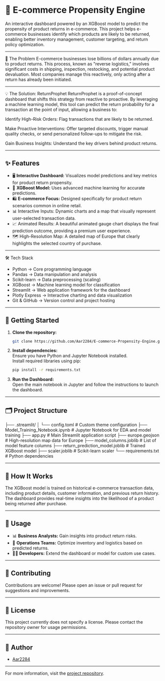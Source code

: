 # 🛒 E-commerce Propensity Engine

An interactive dashboard powered by an XGBoost model to predict the propensity of product returns in e-commerce. This project helps e-commerce businesses identify which products are likely to be returned, enabling better inventory management, customer targeting, and return policy optimization.

---

🎯 The Problem
E-commerce businesses lose billions of dollars annually due to product returns. This process, known as "reverse logistics," involves significant costs in shipping, inspection, restocking, and potential product devaluation. Most companies manage this reactively, only acting after a return has already been initiated.

---

💡 The Solution: ReturnProphet
ReturnProphet is a proof-of-concept dashboard that shifts this strategy from reactive to proactive. By leveraging a machine learning model, this tool can predict the return probability for a transaction at the point of input, allowing a business to:

Identify High-Risk Orders: Flag transactions that are likely to be returned.

Make Proactive Interventions: Offer targeted discounts, trigger manual quality checks, or send personalized follow-ups to mitigate the risk.

Gain Business Insights: Understand the key drivers behind product returns.

---

## ✨ Features

- 🖥️ **Interactive Dashboard:** Visualizes model predictions and key metrics for product return propensity.
- 🤖 **XGBoost Model:** Uses advanced machine learning for accurate predictions.
- 🛍️ **E-commerce Focus:** Designed specifically for product return scenarios common in online retail.
- 📊 Interactive Inputs: Dynamic charts and a map that visually represent user-selected transaction data.
- 📈 Animated Results: A beautiful animated gauge chart displays the final prediction outcome, providing a premium user experience.
- 🗺️ High-Resolution Map: A detailed map of Europe that clearly highlights the selected country of purchase.

---

🛠️ Tech Stack

- Python  -> Core programming language
- Pandas  -> Data manipulation and analysis
- Scikit-learn  -> Data preprocessing (scaling)
- XGBoost  -> Machine learning model for classification
- Streamlit  -> Web application framework for the dashboard
- Plotly Express  -> Interactive charting and data visualization
- Git & GitHub  -> Version control and project hosting

---

## 🚀 Getting Started

1. **Clone the repository:**
   ```bash
   git clone https://github.com/Aar2284/E-commerce-Propensity-Engine.git
   ```
2. **Install dependencies:**  
   Ensure you have Python and Jupyter Notebook installed.  
   Install required libraries using pip:
   ```bash
   pip install -r requirements.txt
   ```

3. **Run the Dashboard:**  
   Open the main notebook in Jupyter and follow the instructions to launch the dashboard.

---

## 🗂️ Project Structure

├── .streamlit/
│   └── config.toml             # Custom theme configuration
├── Model_Training_Notebook.ipynb # Jupyter Notebook for EDA and model training
├── app.py                      # Main Streamlit application script
├── europe.geojson              # High-resolution map data for Europe
├── model_columns.joblib        # List of model feature columns
├── return_prediction_model.joblib  # Trained XGBoost model
├── scaler.joblib               # Scikit-learn scaler
└── requirements.txt            # Python dependencies

---

## 🧠 How It Works

The XGBoost model is trained on historical e-commerce transaction data, including product details, customer information, and previous return history. The dashboard provides real-time insights into the likelihood of a product being returned after purchase.

---

## 🎯 Usage

- 📊 **Business Analysts:** Gain insights into product return risks.
- 🚚 **Operations Teams:** Optimize inventory and logistics based on predicted returns.
- 👨‍💻 **Developers:** Extend the dashboard or model for custom use cases.

---

## 🤝 Contributing

Contributions are welcome! Please open an issue or pull request for suggestions and improvements.

---

## 📄 License

This project currently does not specify a license. Please contact the repository owner for usage permissions.

---

## 👤 Author

- [Aar2284](https://github.com/Aar2284)

---

For more information, visit the [project repository](https://github.com/Aar2284/E-commerce-Propensity-Engine).
